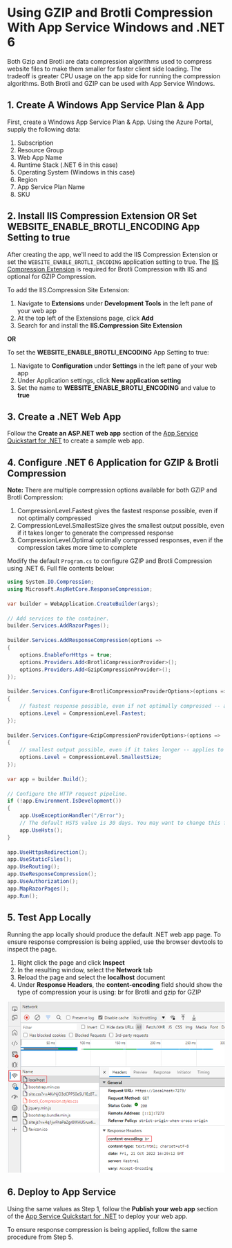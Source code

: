 # Using GZIP and Brotli Compression With App Service Windows and .NET 6

Both Gzip and Brotli are data compression algorithms used to compress website files to make them smaller for faster client side loading. The tradeoff is greater CPU usage on the app side for running the compression algorithms. Both Brotli and GZIP can be used with App Service Windows.

## 1. Create A Windows App Service Plan & App

First, create a Windows App Service Plan & App. Using the Azure Portal, supply the following data: 

1. Subscription
2. Resource Group
3. Web App Name
4. Runtime Stack (.NET 6 in this case)
5. Operating System (Windows in this case)
6. Region
7. App Service Plan Name
8. SKU

## 2. Install IIS Compression Extension OR Set WEBSITE_ENABLE_BROTLI_ENCODING App Setting to true

After creating the app, we'll need to add the IIS Compression Extension or set the `WEBSITE_ENABLE_BROTLI_ENCODING` application setting to true. The [IIS Compression Extension](https://learn.microsoft.com/en-us/iis/extensions/iis-compression/iis-compression-overview) is required for Brotli Compression with IIS and optional for GZIP Compression.

To add the IIS.Compression Site Extension:

1. Navigate to **Extensions** under **Development Tools** in the left pane of your web app
2. At the top left of the Extensions page, click **Add**
3. Search for and install the **IIS.Compression Site Extension**

**OR**

To set the **WEBSITE_ENABLE_BROTLI_ENCODING** App Setting to true:

1. Navigate to **Configuration** under **Settings** in the left pane of your web app
2. Under Application settings, click **New application setting**
3. Set the name to **WEBSITE_ENABLE_BROTLI_ENCODING** and value to **true**


## 3. Create a .NET Web App

Follow the **Create an ASP.NET web app** section of the [App Service Quickstart for .NET](https://learn.microsoft.com/en-us/azure/app-service/quickstart-dotnetcore?tabs=net60&pivots=development-environment-vs) to create a sample web app.

## 4. Configure .NET 6 Application for GZIP & Brotli Compression

**Note:** There are multiple compression options available for both GZIP and Brotli Compression: 

1. CompressionLevel.Fastest gives the fastest response possible, even if not optimally compressed 
2. CompressionLevel.SmallestSize gives the smallest output possible, even if it takes longer to generate the compressed response
3. CompressionLevel.Optimal optimally compressed responses, even if the compression takes more time to complete

Modify the default `Program.cs` to configure GZIP and Brotli Compression using .NET 6. Full file contents below:

```csharp
using System.IO.Compression;
using Microsoft.AspNetCore.ResponseCompression;

var builder = WebApplication.CreateBuilder(args);

// Add services to the container.
builder.Services.AddRazorPages();

builder.Services.AddResponseCompression(options =>
{
    options.EnableForHttps = true;
    options.Providers.Add<BrotliCompressionProvider>();
    options.Providers.Add<GzipCompressionProvider>();
});

builder.Services.Configure<BrotliCompressionProviderOptions>(options =>
{
    // fastest response possible, even if not optimally compressed -- applies to GZIP as well
    options.Level = CompressionLevel.Fastest;
});

builder.Services.Configure<GzipCompressionProviderOptions>(options =>
{
    // smallest output possible, even if it takes longer -- applies to Brotli as well
    options.Level = CompressionLevel.SmallestSize;
});

var app = builder.Build();

// Configure the HTTP request pipeline.
if (!app.Environment.IsDevelopment())
{
    app.UseExceptionHandler("/Error");
    // The default HSTS value is 30 days. You may want to change this for production scenarios, see https://aka.ms/aspnetcore-hsts.
    app.UseHsts();
}

app.UseHttpsRedirection();
app.UseStaticFiles();
app.UseRouting();
app.UseResponseCompression();
app.UseAuthorization();
app.MapRazorPages();
app.Run();
```

## 5. Test App Locally

Running the app locally should produce the default .NET web app page. To ensure response compression is being applied, use the browser devtools to inspect the page. 

1. Right click the page and click **Inspect**
2. In the resulting window, select the **Network** tab
3. Reload the page and select the **localhost** document
4. Under **Response Headers**, the **content-encoding** field should show the type of compression your is using: br for Brotli and gzip for GZIP

![Brotli-Example](media/brotli-compression-example.png)

## 6. Deploy to App Service

Using the same values as Step 1, follow the **Publish your web app** section of the [App Service Quickstart for .NET](https://learn.microsoft.com/en-us/azure/app-service/quickstart-dotnetcore?tabs=net60&pivots=development-environment-vs) to deploy your web app.

To ensure response compression is being applied, follow the same procedure from Step 5. 